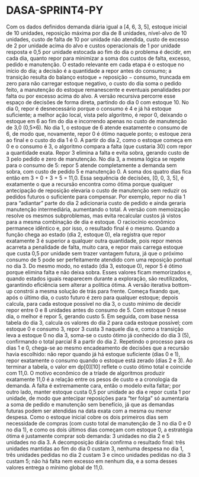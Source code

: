 # DASA-SPRINT4-PY

Com os dados definidos demanda diária igual a [4, 6, 3, 5], estoque inicial de 10 unidades, reposição máxima por dia de 8 unidades, nível-alvo de 10 unidades, custo de falta de 10 por unidade não atendida, custo de excesso de 2 por unidade acima do alvo e custos operacionais de 1 por unidade resposta e 0,5 por unidade estocada ao fim do dia o problema é decidir, em cada dia, quanto repor para minimizar a soma dos custos de falta, excesso, pedido e manutenção. O estado relevante em cada etapa é o estoque no início do dia; a decisão é a quantidade a repor antes do consumo; a transição resulta do balanço estoque + reposição − consumo, truncada em zero para não carregar estoque negativo, o custo do dia soma o pedido feito, a manutenção do estoque remanescente e eventuais penalidades por falta ou por excesso acima do alvo.
A versão recursiva percorre esse espaço de decisões de forma direta, partindo do dia 0 com estoque 10. No dia 0, repor é desnecessário porque o consumo é 4 e já há estoque suficiente; a melhor ação local, vista pelo algoritmo, é repor 0, deixando o estoque em 6 ao fim do dia e incorrendo apenas no custo de manutenção de 3,0 (0,5×6). No dia 1, o estoque de 6 atende exatamente o consumo de 6, de modo que, novamente, repor 0 é ótimo naquele ponto; o estoque zera ao final e o custo do dia 1 é 0. A partir do dia 2, como o estoque começa em 0 e o consumo é 3, o algoritmo compara a falta (que custaria 30) com repor a quantidade exata. Repor 3 elimina a falta e evita sobra, gerando custo de 3 pelo pedido e zero de manutenção. No dia 3, a mesma lógica se repete para o consumo de 5: repor 5 atende completamente a demanda sem sobra, com custo de pedido 5 e manutenção 0. A soma dos quatro dias fica então em 3 + 0 + 3 + 5 = 11,0. Essa sequência de decisões, [0, 0, 3, 5], é exatamente o que a recursão encontra como ótima porque qualquer antecipação de reposição elevaria o custo de manutenção sem reduzir os pedidos futuros o suficiente para compensar. Por exemplo, repor no dia 1 para “adiantar” parte do dia 2 adicionaria custo de pedido e ainda geraria manutenção intermediária, aumentando o total.
A versão com memoização resolve os mesmos subproblemas, mas evita recalcular custos já vistos para a mesma combinação de dia e estoque. O raciocínio econômico permanece idêntico e, por isso, o resultado final é o mesmo. Quando a função chega ao estado (dia 2, estoque 0), ela registra que repor exatamente 3 é superior a qualquer outra quantidade, pois repor menos acarreta a penalidade de falta, muito cara, e repor mais carrega estoque que custa 0,5 por unidade sem trazer vantagem futura, já que o próximo consumo de 5 pode ser perfeitamente atendido com uma reposição pontual no dia 3. Do mesmo modo, no estado (dia 3, estoque 0), repor 5 é ótimo porque elimina falta e não deixa sobra. Esses valores ficam memorizados e, quando estados iguais reaparecem durante a exploração, são reutilizados, garantindo eficiência sem alterar a política ótima.
A versão iterativa bottom-up constrói a mesma solução de trás para frente. Começa fixando que, após o último dia, o custo futuro é zero para qualquer estoque; depois calcula, para cada estoque possível no dia 3, o custo mínimo de decidir repor entre 0 e 8 unidades antes do consumo de 5. Com estoque 0 nesse dia, o melhor é repor 5, gerando custo 5. Em seguida, com base nessa tabela do dia 3, calcula os valores do dia 2 para cada estoque possível; com estoque 0 e consumo 3, repor 3 custa 3 naquele dia e, como a transição leva a estoque 0 no dia 3, soma-se o custo ótimo já conhecido do dia 3 (5), confirmando o total parcial 8 a partir do dia 2. Repetindo o processo para os dias 1 e 0, chega-se ao mesmo encadeamento de decisões que a recursão havia escolhido: não repor quando já há estoque suficiente (dias 0 e 1), repor exatamente o consumo quando o estoque está zerado (dias 2 e 3). Ao terminar a tabela, o valor em dp[0][10] reflete o custo ótimo total e coincide com 11,0.
O motivo econômico de a tríade de algoritmos produzir exatamente 11,0 é a relação entre os pesos de custo e a cronologia da demanda. A falta é extremamente cara, então o modelo evita faltar; por outro lado, manter estoque custa 0,5 por unidade ao dia e repor custa 1 por unidade, de modo que antecipar reposições para “ter folga” só aumentaria a soma de pedido e manutenção sem benefício, já que as demandas futuras podem ser atendidas na data exata com a mesma ou menor despesa. Como o estoque inicial cobre os dois primeiros dias sem necessidade de compras (com custo total de manutenção de 3 no dia 0 e 0 no dia 1), e como os dois últimos dias começam com estoque 0, a estratégia ótima é justamente comprar sob demanda: 3 unidades no dia 2 e 5 unidades no dia 3. A decomposição diária confirma o resultado final: três unidades mantidas ao fim do dia 0 custam 3, nenhuma despesa no dia 1, três unidades pedidas no dia 2 custam 3 e cinco unidades pedidas no dia 3 custam 5; não há falta nem excesso em nenhum dia, e a soma desses valores entrega o mínimo global de 11,0.

